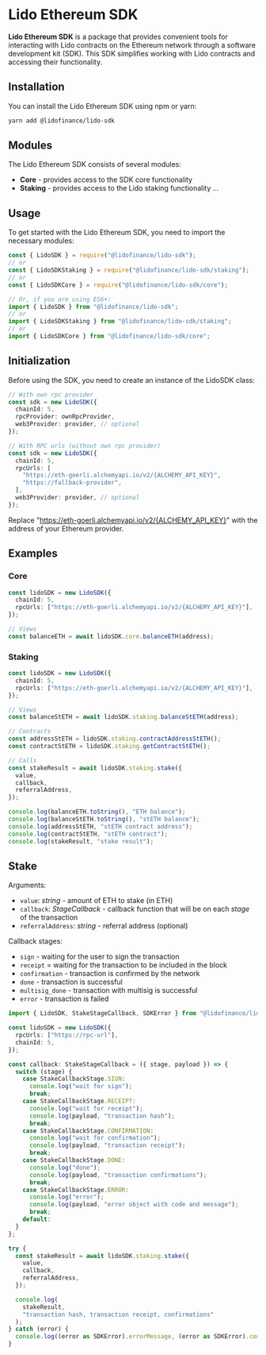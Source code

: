 # Lido Ethereum SDK

**Lido Ethereum SDK** is a package that provides convenient tools for interacting with Lido contracts on the Ethereum network through a software development kit (SDK). This SDK simplifies working with Lido contracts and accessing their functionality.

## Installation

You can install the Lido Ethereum SDK using npm or yarn:

```bash
yarn add @lidofinance/lido-sdk
```

## Modules

The Lido Ethereum SDK consists of several modules:

- **Core** - provides access to the SDK core functionality
- **Staking** - provides access to the Lido staking functionality
  ...

## Usage

To get started with the Lido Ethereum SDK, you need to import the necessary modules:

```ts
const { LidoSDK } = require("@lidofinance/lido-sdk");
// or
const { LidoSDKStaking } = require("@lidofinance/lido-sdk/staking");
// or
const { LidoSDKCore } = require("@lidofinance/lido-sdk/core");

// Or, if you are using ES6+:
import { LidoSDK } from "@lidofinance/lido-sdk";
// or
import { LidoSDKStaking } from "@lidofinance/lido-sdk/staking";
// or
import { LidoSDKCore } from "@lidofinance/lido-sdk/core";
```

## Initialization

Before using the SDK, you need to create an instance of the LidoSDK class:

```ts
// With own rpc provider
const sdk = new LidoSDK({
  chainId: 5,
  rpcProvider: ownRpcProvider,
  web3Provider: provider, // optional
});

// With RPC urls (without own rpc provider)
const sdk = new LidoSDK({
  chainId: 5,
  rpcUrls: [
    "https://eth-goerli.alchemyapi.io/v2/{ALCHEMY_API_KEY}",
    "https://fallback-provider",
  ],
  web3Provider: provider, // optional
});
```

Replace "https://eth-goerli.alchemyapi.io/v2/{ALCHEMY_API_KEY}" with the address of your Ethereum provider.

## Examples

### Core

```ts
const lidoSDK = new LidoSDK({
  chainId: 5,
  rpcUrls: ["https://eth-goerli.alchemyapi.io/v2/{ALCHEMY_API_KEY}"],
});

// Views
const balanceETH = await lidoSDK.core.balanceETH(address);
```

### Staking

```ts
const lidoSDK = new LidoSDK({
  chainId: 5,
  rpcUrls: ["https://eth-goerli.alchemyapi.io/v2/{ALCHEMY_API_KEY}"],
});

// Views
const balanceStETH = await lidoSDK.staking.balanceStETH(address);

// Contracts
const addressStETH = lidoSDK.staking.contractAddressStETH();
const contractStETH = lidoSDK.staking.getContractStETH();

// Calls
const stakeResult = await lidoSDK.staking.stake({
  value,
  callback,
  referralAddress,
});

console.log(balanceETH.toString(), "ETH balance");
console.log(balanceStETH.toString(), "stETH balance");
console.log(addressStETH, "stETH contract address");
console.log(contractStETH, "stETH contract");
console.log(stakeResult, "stake result");
```

## Stake

Arguments:

- `value`: _string_ - amount of ETH to stake (in ETH)
- `callback`: _StageCallback_ - callback function that will be on each _stage_ of the transaction
- `referralAddress`: _string_ - referral address (optional)

Callback stages:

- `sign` - waiting for the user to sign the transaction
- `receipt` = waiting for the transaction to be included in the block
- `confirmation` - transaction is confirmed by the network
- `done` - transaction is successful
- `multisig_done` - transaction with multisig is successful
- `error` - transaction is failed

```ts
import { LidoSDK, StakeStageCallback, SDKError } from "@lidofinance/lido-sdk";

const lidoSDK = new LidoSDK({
  rpcUrls: ["https://rpc-url"],
  chainId: 5,
});

const callback: StakeStageCallback = ({ stage, payload }) => {
  switch (stage) {
    case StakeCallbackStage.SIGN:
      console.log("wait for sign");
      break;
    case StakeCallbackStage.RECEIPT:
      console.log("wait for receipt");
      console.log(payload, "transaction hash");
      break;
    case StakeCallbackStage.CONFIRMATION:
      console.log("wait for confirmation");
      console.log(payload, "transaction receipt");
      break;
    case StakeCallbackStage.DONE:
      console.log("done");
      console.log(payload, "transaction confirmations");
      break;
    case StakeCallbackStage.ERROR:
      console.log("error");
      console.log(payload, "error object with code and message");
      break;
    default:
  }
};

try {
  const stakeResult = await lidoSDK.staking.stake({
    value,
    callback,
    referralAddress,
  });

  console.log(
    stakeResult,
    "transaction hash, transaction receipt, confirmations"
  );
} catch (error) {
  console.log((error as SDKError).errorMessage, (error as SDKError).code);
}
```
